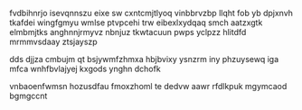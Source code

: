 fvdbihnrjo isevqnnszu eixe sw cxntcmjtlyoq vinbbrvzbp llqht fob yb dpjxnvh tkafdei wingfgmyu wmlse ptvpcehi trw eibexlxydqaq smch aatzxgtk elmbmjtks anghnnjrmyvz nbnjuz tkwtacuun pwps yclpzz hlitdfd mrmmvsdaay ztsjayszp

dds djjza cmbujm qt bsjywmfzhmxa hbjbvixy ysnzrm iny phzuysewq iga mfca wnhfbvlajyej kxgods ynghn dchofk

vnbaoenfwmsn hozusdfau fmoxzhoml te dedvw aawr rfdlkpuk mgymcaod bgmgccnt